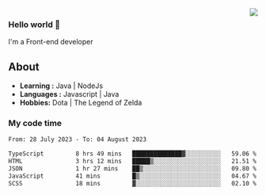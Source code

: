 <img align='right' src="https://github-readme-stats.vercel.app/api?username=jumodada&show_icons=true&theme=vue">

### Hello world 👋

I'm a Front-end developer 
    
## About
-  **Learning :** Java | NodeJs
-  **Languages :** Javascript | Java
-  **Hobbies:** Dota | The Legend of Zelda

### My code time

<!--START_SECTION:waka-->

```txt
From: 28 July 2023 - To: 04 August 2023

TypeScript         8 hrs 49 mins   ██████████████▓░░░░░░░░░░   59.06 %
HTML               3 hrs 12 mins   █████▒░░░░░░░░░░░░░░░░░░░   21.51 %
JSON               1 hr 27 mins    ██▒░░░░░░░░░░░░░░░░░░░░░░   09.80 %
JavaScript         41 mins         █▒░░░░░░░░░░░░░░░░░░░░░░░   04.67 %
SCSS               18 mins         ▓░░░░░░░░░░░░░░░░░░░░░░░░   02.10 %
```

<!--END_SECTION:waka-->
